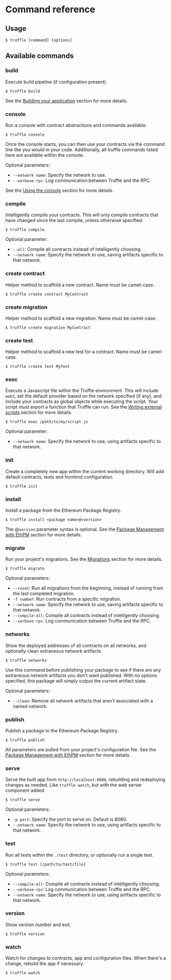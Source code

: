 # Command reference

## Usage

```none
$ truffle [command] [options]
```

## Available commands

### build

Execute build pipeline (if configuration present)

```none
$ truffle build
```

See the [Building your application](/docs/getting_started/build) section for more details.

### console

Run a console with contract abstractions and commands available.

```none
$ truffle console
```

Once the console starts, you can then use your contracts via the command line like you would in your code. Additionally, all truffle commands listed here are available within the console.

Optional parameters:

* `--network name`: Specify the network to use.
* `--verbose-rpc`: Log communication between Truffle and the RPC.

See the [Using the console](/docs/getting_started/console) section for more details.

### compile

Intelligently compile your contracts. This will only compile contracts that have changed since the last compile, unless otherwise specified.

```none
$ truffle compile
```

Optional parameter:

* `--all`: Compile all contracts instead of intelligently choosing.
* `--network name`: Specify the network to use, saving artifacts specific to that network.

### create contract

Helper method to scaffold a new contract. Name must be camel-case.

```none
$ truffle create contract MyContract
```

### create migration

Helper method to scaffold a new migration. Name must be camel-case.

```none
$ truffle create migration MyContract
```

### create test

Helper method to scaffold a new test for a contract. Name must be camel-case.

```none
$ truffle create test MyTest
```

### exec

Execute a Javascript file within the Truffle environment. This will include `web3`, set the default provider based on the network specified (if any), and include your contracts as global objects while executing the script. Your script must export a function that Truffle can run. See the [Writing external scripts](/docs/getting_started/scripts) section for more details.

```none
$ truffle exec /path/to/my/script.js
```

Optional parameter:

* `--network name`: Specify the network to use, using artifacts specific to that network.

### init

Create a completely new app within the current working directory. Will add default contracts, tests and frontend configuration.

```none
$ truffle init
```

### install

Install a package from the Ethereum Package Registry.

```none
$ truffle install <package name>@<version>
```

The @`version` parameter syntax is optional. See the [Package Management with EthPM](/docs/getting_started/packages-ethpm) section for more details.

### migrate

Run your project's migrations. See the [Migrations](/docs/getting_started/migrations) section for more details.

```none
$ truffle migrate
```

Optional parameters:

* `--reset`: Run all migrations from the beginning, instead of running from the last completed migration.
* `-f number`: Run contracts from a specific migration.
* `--network name`: Specify the network to use, saving artifacts specific to that network.
* `--compile-all`: Compile all contracts instead of intelligently choosing.
* `--verbose-rpc`: Log communication between Truffle and the RPC.

### networks

Show the deployed addresses of all contracts on all networks, and optionally clean extraneous network artifacts.

```none
$ truffle networks
```

Use this command before publishing your package to see if there are any extraneous network artifacts you don't want published. With no options specified, this package will simply output the current artifact state.

Optional parameters:

* `--clean`: Remove all network artifacts that aren't associated with a named network.

### publish

Publish a package to the Ethereum Package Registry.

```none
$ truffle publish
```

All parameters are pulled from your project's configuration file. See the [Package Management with EthPM](/docs/getting_started/packages-ethpm) section for more details.

### serve

Serve the built app from `http://localhost:8080`, rebuilding and redeploying changes as needed. Like `truffle watch`, but with the web server component added.

```none
$ truffle serve
```

Optional parameters:

* `-p port`: Specify the port to serve on. Default is 8080.
* `--network name`: Specify the network to use, using artifacts specific to that network.

### test

Run all tests within the `./test` directory, or optionally run a single test.

```none
$ truffle test [/path/to/test/file]
```

Optional parameters:

* `--compile-all`: Compile all contracts instead of intelligently choosing.
* `--verbose-rpc`: Log communication between Truffle and the RPC.
* `--network name`: Specify the network to use, using artifacts specific to that network.

### version

Show version number and exit.

```none
$ truffle version
```

### watch

Watch for changes to contracts, app and configuration files. When there's a change, rebuild the app if necessary.

```none
$ truffle watch
```
